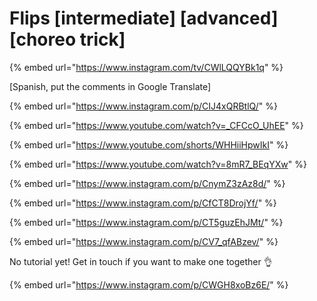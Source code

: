 # Flips \[intermediate] \[advanced] \[choreo trick]

{% embed url="https://www.instagram.com/tv/CWlLQQYBk1q" %}

\[Spanish, put the comments in Google Translate]

{% embed url="https://www.instagram.com/p/CIJ4xQRBtlQ/" %}

{% embed url="https://www.youtube.com/watch?v=_CFCcO_UhEE" %}

{% embed url="https://www.youtube.com/shorts/WHHiiHpwIkI" %}

{% embed url="https://www.youtube.com/watch?v=8mR7_BEqYXw" %}

{% embed url="https://www.instagram.com/p/CnymZ3zAz8d/" %}

{% embed url="https://www.instagram.com/p/CfCT8DrojYf/" %}

{% embed url="https://www.instagram.com/p/CT5guzEhJMt/" %}

{% embed url="https://www.instagram.com/p/CV7_qfABzev/" %}

No tutorial yet! Get in touch if you want to make one together 👌

{% embed url="https://www.instagram.com/p/CWGH8xoBz6E/" %}
